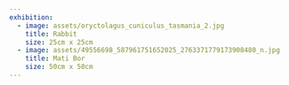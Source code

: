 ```yaml
---
exhibition:
  - image: assets/oryctolagus_cuniculus_tasmania_2.jpg
    title: Rabbit
    size: 25cm x 25cm
  - image: assets/49556698_587961751652025_2763371779173908480_n.jpg
    title: Mati Bor
    size: 50cm x 50cm
---
```

